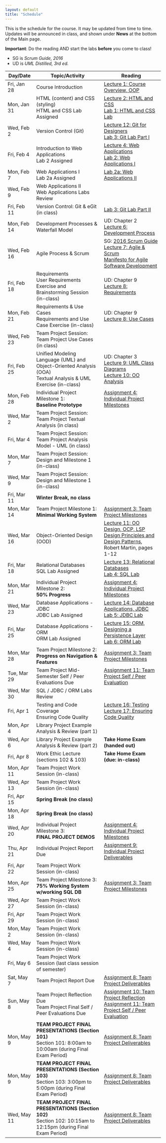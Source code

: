 ```yaml
---
layout: default
title: "Schedule"
---
```


This is the schedule for the course.  It may be updated from time to time.  Updates will be announced in class, and shown under **News** at the bottom of the Main page.

**Important**: Do the reading AND start the labs **before** you come to class!

* SG is *Scrum Guide, 2016*
* UD is *UML Distilled, 3rd ed.*

Day/Date      | Topic/Activity               | Reading
------------- | ---------------------------- | ----------------------------
Fri, Jan 28   | Course Introduction | [Lecture 1: Course Overview, OOP](lectures/lecture01.html)
Mon, Jan 31   | HTML (content) and CSS (styling) <br> HTML and CSS Lab Assigned | [Lecture 2: HTML and CSS](lectures/lecture02.html)<br> [Lab 1: HTML and CSS Lab](./labs/lab01.html)
Wed, Feb 2    | Version Control (Git) | [Lecture 12: Git for Designers](https://web.archive.org/web/20150301060509/http://hoth.entp.com/output/git_for_designers.html)<br>  [Lab 3: Git Lab Part I](./labs/lab03.html)
Fri, Feb 4    | Introduction to Web Applications <br> Lab 2 Assigned | [Lecture 4: Web Applications](lectures/lecture04.html) <br>  [Lab 2: Web Applications I](./labs/lab02.html)
Mon, Feb 7    | Web Applications I <br> Lab 2a Assigned | [Lab 2a: Web Applications II](./labs/lab02a.html)
Wed, Feb 9    | Web Applications II <br> Web Applications Labs Review |
Fri, Feb 11   | Version Control: Git & eGit (in class) | [Lab 3: Git Lab Part II](./labs/lab03.html)
Mon, Feb 14   | Development Processes & Waterfall Model | UD: Chapter 2 <br> [Lecture 6: Development Process](lectures/lecture06.html)
Wed, Feb 16   | Agile Process & Scrum |  SG: [2016 Scrum Guide](lectures/lecture07/2016_Scrum_Guide_US.pdf) <br> [Lecture 7: Agile & Scrum](lectures/lecture07.html) <br> [Manifesto for Agile Software Development](https://www.sciencedirect.com/topics/computer-science/agile-manifesto) 
Fri, Feb 18   | Requirements<br>User Requirements Exercise and <br> Brainstorming Session (in-class) | UD: Chapter 9 <br>[Lecture 8: Requirements](lectures/lecture08.html)
Mon, Feb 21   | Requirements & Use Cases<br>Requirements and Use Case Exercise (in-class) | UD: Chapter 9 <br> [Lecture 8: Use Cases](lectures/lecture08.html)
Wed, Feb 23   | Team Project Session: Team Project Use Cases (in class) | 
Fri, Feb 25   | Unified Modeling Language (UML) and <br> Object-Oriented Analysis (OOA)<br>Textual Analysis & UML Exercise (in-class) | UD: Chapter 3 <br> [Lecture 9: UML Class Diagrams](lectures/lecture09.html) <br> [Lecture 10: OO Analysis](lectures/lecture10.html)
Mon, Feb 28   | Individual Project Milestone 1:<br> **Baseline Prototype** | [Assignment 4: Individual Project Milestones](assign/assign04.html)
Wed, Mar 2    | Team Project Session: Team Project Textual Analysis (in class) | 
Fri, Mar 4    | Team Project Session: Team Project Analysis Model - UML (in class) |
Mon, Mar 7    | Team Project Session: Design and Milestone 1 (in-class) |
Wed, Mar 9    | Team Project Session: Design and Milestone 1 (in-class) |
Fri, Mar 11   | **Winter Break, no class**
Mon, Mar 14   | Team Project Milestone 1:<br> **Minimal Working System** | [Assignment 3: Team Project Milestones](assign/assign03.html)
Wed, Mar 16   | Object-Oriented Design (OOD) | [Lecture 11: OO Design, OCP, LSP](lectures/lecture11.html)<br> [Design Principles and Design Patterns](lectures/lecture11/Principles_and_Patterns.pdf), Robert Martin, pages 1-12
Fri, Mar 18   | Relational Databases<br> SQL Lab Assigned | [Lecture 13: Relational Databases](lectures/lecture13.html)<br> [Lab 4: SQL Lab](./labs/lab04.html)
Mon, Mar 21   | Individual Project Milestone 2:<br> **50% Progress** | [Assignment 4: Individual Project Milestones](assign/assign04.html)
Wed, Mar 23   | Database Applications - JDBC<br> JDBC Lab Assigned | [Lecture 14: Database Applications, JDBC](lectures/lecture14.html)<br> [Lab 5: JDBC Lab](./labs/lab05.html)
Fri, Mar 25   | Database Applications - ORM <br> ORM Lab Assigned | [Lecture 15: ORM, Designing a Persistence Layer](lectures/lecture15.html)<br> [Lab 6: ORM Lab](./labs/lab06.html)
Mon, Mar 28   | Team Project Milestone 2:<br> **Progress on Navigation & Features** | [Assignment 3: Team Project Milestones](assign/assign03.html)<br>
Tue, Mar 29   | Team Project Mid-Semester Self / Peer Evaluations Due | [Assignment 11: Team Project Self / Peer Evaluation](assign/assign11.html)
Wed, Mar 30   | SQL / JDBC / ORM Labs Review |
Fri, Apr 1    | Testing and Code Coverage <br> Ensuring Code Quality| [Lecture 16: Testing](lectures/lecture16.html) <br> [Lecture 17: Ensuring Code Quality](lectures/lecture17.html)
Mon, Apr 4    | Library Project Example Analysis & Review (part 1) |
Wed, Apr 6    | Library Project Example Analysis & Review (part 2) | **Take Home Exam (handed out)**
Fri, Apr 8    | Work Ethic Lecture (sections 102 & 103) | **Take Home Exam (due: in-class)**
Mon, Apr 11   | Team Project Work Session (in-class) |
Wed, Apr 13   | Team Project Work Session (in-class) |
Fri, Apr 15   | **Spring Break (no class)**
Mon, Apr 18   | **Spring Break (no class)**
Wed, Apr 20   | Individual Project Milestone 3:<br> **FINAL PROJECT DEMOS** | [Assignment 4: Individual Project Milestones](assign/assign04.html)
Thu, Apr 21   | Individual Project Report Due | [Assignment 9: Individual Project Deliverables](assign/assign09.html)
Fri, Apr 22   | Team Project Work Session (in-class)
Mon, Apr 25   | Team Project Milestone 3:<br> **75% Working System w/working SQL DB** | [Assignment 3: Team Project Milestones](assign/assign03.html)
Wed, Apr 27   | Team Project Work Session (in-class)
Fri, Apr 29   | Team Project Work Session (in-class)
Mon, May 2    | Team Project Work Session (in-class)
Wed, May 4    | Team Project Work Session (in-class)
Fri, May 6    | Team Project Work Session (last class session of semester)
Sat, May 7    | Team Project Report Due | [Assignment 8: Team Project Deliverables](assign/assign08.html)
Sun, May 8    | Team Project Reflection Due<br>Team Project Final Self / Peer Evaluations Due | [Assignment 10: Team Project Reflection](assign/assign10.html)<br> [Assignment 11: Team Project Self / Peer Evaluation](assign/assign11.html)
Mon, May 9    | **TEAM PROJECT FINAL PRESENTATIONS (Section 101)**<br>Section 101: 8:00am to 10:00am (during Final Exam Period) | [Assignment 8: Team Project Deliverables](assign/assign08.html)
Mon, May 9    | **TEAM PROJECT FINAL PRESENTATIONS (Section 103)**<br>Section 103: 3:00pm to 5:00pm (during Final Exam Period) | [Assignment 8: Team Project Deliverables](assign/assign08.html)
Wed, May 11   | **TEAM PROJECT FINAL PRESENTATIONS (Section 102)**<br>Section 102: 10:15am to 12:15pm (during Final Exam Period) | [Assignment 8: Team Project Deliverables](assign/assign08.html)

<!-- Commenting out rest of schedule until it's needed - and the dates will change, anyway
Mon, Mar 7    | Testing and Code Coverage | [Lecture 16: Testing](lectures/lecture16.html)
Wed, Mar 9    | Ensuring Code Quality | [Lecture 17: Ensuring Code Quality](lectures/lecture17.html) 
-->